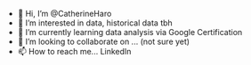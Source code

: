 - 👋 Hi, I’m @CatherineHaro
- 👀 I’m interested in data, historical data tbh 
- 🌱 I’m currently learning data analysis via Google Certification
- 💞️ I’m looking to collaborate on ... (not sure yet)
- 📫 How to reach me... LinkedIn

<!---
CatherineHaro/CatherineHaro is a ✨ special ✨ repository because its `README.md` (this file) appears on your GitHub profile.
You can click the Preview link to take a look at your changes.
--->
